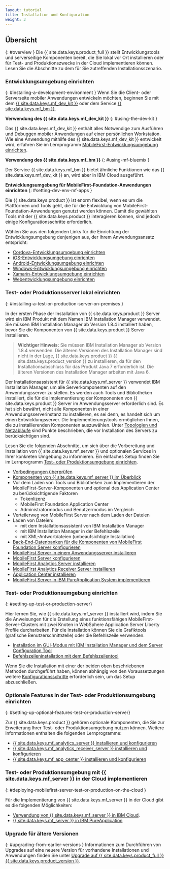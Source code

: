 ```yaml
---
layout: tutorial
title: Installation und Konfiguration
weight: 3
---
```

<!-- NLS_CHARSET=UTF-8 -->
## Übersicht
{: #overview }
Die {{ site.data.keys.product_full }} stellt Entwicklungstools und serverseitige Komponenten bereit, die Sie
lokal vor Ort installieren oder für Test- und Produktionszwecke in der Cloud implementieren können. Lesen Sie die Abschnitte zu dem für Sie zutreffenden
Installationsszenario.

### Entwicklungsumgebung einrichten
{: #installing-a-development-environment }
Wenn Sie die Client- oder Serverseite mobiler Anwendungen entwickeln möchten, beginnen Sie mit
dem [{{ site.data.keys.mf_dev_kit }}](development/mobilefirst/) oder
dem Service [{{ site.data.keys.mf_bm }}](../ibmcloud/using-mobile-foundation).

**Verwendung des {{ site.data.keys.mf_dev_kit }}**
{: #using-the-dev-kit }

Das {{ site.data.keys.mf_dev_kit }} enthält alles Notwendige zum Ausführen und Debuggen mobiler Anwendungen auf einer persönlichen Workstation. Wie eine Anwendung mithilfe des {{ site.data.keys.mf_dev_kit }} entwickelt wird, erfahren Sie im Lernprogramm [MobileFirst-Entwicklungsumgebung einrichten](development/mobilefirst). 

**Verwendung des {{ site.data.keys.mf_bm }}**
{: #using-mf-bluemix }

Der Service {{ site.data.keys.mf_bm }} bietet ähnliche Funktionen wie das {{ site.data.keys.mf_dev_kit }} an, wird aber in IBM Cloud ausgeführt. 

**Entwicklungsumgebung für MobileFirst-Foundation-Anwendungen einrichten**
{: #setting-dev-env-mf-apps }

Die {{ site.data.keys.product }} ist enorm flexibel, wenn es um die Plattformen und Tools geht, die für die Entwicklung von MobileFirst-Foundation-Anwendungen genutzt werden können. Damit die gewählten Tools mit der {{ site.data.keys.product }} interagieren können, sind jedoch einige Konfigurationsschritte erforderlich.  

Wählen Sie aus den folgenden Links für die Einrichtung der Entwicklungsumgebung denjenigen aus, der Ihrem Anwendungsansatz entspricht:

* [Cordova-Entwicklungsumgebung einrichten](development/cordova)
* [iOS-Entwicklungsumgebung einrichten](development/ios)
* [Android-Entwicklungsumgebung einrichten](development/android)
* [Windows-Entwicklungsumgebung einrichten](development/windows)
* [Xamarin-Entwicklungsumgebung einrichten](development/xamarin)
* [Webentwicklungsumgebung einrichten](development/web)

### Test- oder Produktionsserver lokal einrichten
{: #installing-a-test-or-production-server-on-premises }

In der ersten Phase der Installation von {{ site.data.keys.product }} Server wird ein IBM Produkt mit dem Namen IBM Installation Manager verwendet. Sie müssen IBM Installation Manager ab Version 1.8.4 installiert haben, bevor Sie die Komponenten von {{ site.data.keys.product }} Server installieren. 

> **Wichtiger Hinweis:** Sie müssen
IBM Installation Manager ab Version 1.8.4 verwenden. Die älteren Versionen des
Installation Manager sind nicht in der Lage, {{ site.data.keys.product }} {{ site.data.keys.product_version }}
zu installieren, da für den Installationsabschluss für das Produkt
Java 7 erforderlich ist. Die älteren Versionen des Installation
Manager arbeiten mit Java 6.

Der Installationsassistent für {{ site.data.keys.mf_server }} verwendet IBM Installation Manager, um alle Serverkomponenten auf den Anwendungsserver zu stellen. Es werden auch Tools und Bibliotheken installiert, die für die Implementierung der Komponenten von {{ site.data.keys.product }} Server im Anwendungsserver erforderlich sind. Es hat sich bewährt, nicht alle Komponenten in einer Anwendungsserverinstanz zu installieren, es sei denn, es handelt sich um einen Entwicklungsserver. Die Implementierungstools ermöglichen Ihnen, die zu installierenden Komponenten auszuwählen. Unter [Topologien und Netzabläufe](production/prod-env/topologies) sind Punkte beschrieben, die vor Installation des Servers zu berücksichtigen sind. 

Lesen Sie die folgenden Abschnitte, um sich über die Vorbereitung und Installation von {{ site.data.keys.mf_server }} und optionalen Services in Ihrer konkreten Umgebung zu informieren. Ein einfaches Setup finden Sie im Lernprogramm [Test- oder Produktionsumgebung einrichten](production). 

* [Vorbedingungen überprüfen](production/prod-env/prereqs)
* [Komponenten von {{ site.data.keys.mf_server }} im Überblick](production/prod-env/topologies)
* Vor dem Laden von Tools und Bibliotheken zum Implementieren der MobileFirst-Server-Komponenten und optional des Application Center zu berücksichtigende Faktoren
  * Tokenlizenz
  * MobileFirst Foundation Application Center
  * Administratormodus und Benutzermodus im Vergleich
* Verteilerweg von MobileFirst Server nach dem Laden der Dateien
* Laden von Dateien: 
  * mit dem Installationsassistent von IBM Installation Manager
  * mit IBM Installation Manager in der Befehlszeile
  * mit XML-Antwortdateien (unbeaufsichtigte Installation)
* [Back-End-Datenbanken für die Komponenten von MobileFirst Foundation Server konfigurieren](production/prod-env/databases)
* [MobileFirst Server in einem Anwendungsserver installieren](production/prod-env/appserver)
* [MobileFirst Server konfigurieren](production/server-configuration)
* [MobileFirst Analytics Server installieren](production/analytics/installation)
* [MobileFirst Analytics Receiver Server installieren](production/analyticsreceiver/installation)
* [Application Center installieren](production/appcenter)
* [MobileFirst Server in IBM PureApplication System implementieren](production/pure-application)

### Test- oder Produktionsumgebung einrichten
{: #setting-up-test-or-production-server}

Hier lernen Sie, wie {{ site.data.keys.mf_server }} installiert wird, indem Sie
die Anweisungen für die Erstellung eines
funktionsfähigen MobileFirst-Server-Clusters mit zwei Knoten in
WebSphere Application Server Liberty Profile durcharbeiten. Für die Installation können Sie die Grafiktools (grafische Benutzerschnittstelle) oder die Befehlszeile verwenden. 

* [Installation im GUI-Modus mit IBM Installation Manager und dem Server Configuration Tool](production/simple-install/graphical-mode)
* [Befehlszeileninstallation mit dem Befehlszeilentool](production/simple-install/command-line)

Wenn Sie die Installation mit einer der beiden oben beschriebenen Methoden durchgeführt haben, können abhängig von den Voraussetzungen weitere [Konfigurationsschritte](production/server-configuration) erforderlich sein, um das Setup abzuschließen. 

### Optionale Features in der Test- oder Produktionsumgebung einrichten
{: #setting-up-optional-features-test-or-production-server}

Zur {{ site.data.keys.product }} gehören optionale Komponenten, die Sie zur Erweiterung Ihrer Test- oder Produktionsumgebung nutzen können. Weitere Informationen enthalten die folgenden Lernprogramme: 

* [{{ site.data.keys.mf_analytics_server }} installieren und konfigurieren](production/analytics/installation/)
* [{{ site.data.keys.mf_analytics_receiver_server }} installieren und konfigurieren](production/analyticsreceiver/installation/)
* [{{ site.data.keys.mf_app_center }} installieren und konfigurieren](production/appcenter)

### Test- oder Produktionsumgebung mit {{ site.data.keys.mf_server }} in der Cloud implementieren
{: #deploying-mobilefirst-server-test-or-production-on-the-cloud }

Für die Implementierung von {{ site.data.keys.mf_server }} in der Cloud gibt es die folgenden Möglichkeiten:

* [Verwendung von {{ site.data.keys.mf_server }} in IBM Cloud](../bluemix).
* [{{ site.data.keys.mf_server }} in IBM PureApplication](production/pure-application)

### Upgrade für ältere Versionen
{: #upgrading-from-earlier-versions }
Informationen zum Durchführen von Upgrades auf eine neuere Version für vorhandene Installationen und Anwendungen finden Sie unter
[Upgrade
auf {{ site.data.keys.product_full }} {{ site.data.keys.product_version }}](../all-tutorials/#upgrading_to_current_version).
